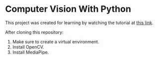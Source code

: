 # Computer Vision With Python

This project was created for learning by watching the tutorial at [this link](https://youtu.be/01sAkU_NvOY?si=0uRFeRjzRZXShNfy).

After cloning this repository:

1. Make sure to create a virtual environment.
2. Install OpenCV.
3. Install MediaPipe.